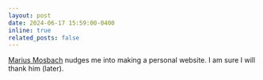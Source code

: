 ```yaml
---
layout: post
date: 2024-06-17 15:59:00-0400
inline: true
related_posts: false
---
```


[Marius Mosbach](https://mmarius.github.io/) nudges me into making a personal website. I am sure I will thank him \(later\).

